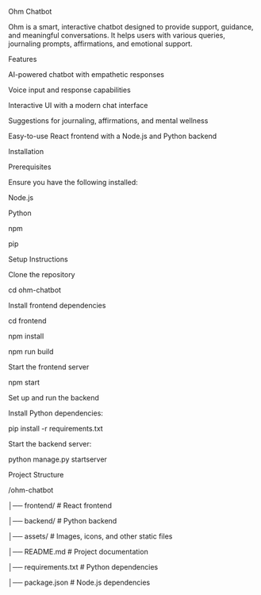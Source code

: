 Ohm Chatbot

Ohm is a smart, interactive chatbot designed to provide support, guidance, and meaningful conversations. It helps users with various queries, journaling prompts, affirmations, and emotional support.

Features

AI-powered chatbot with empathetic responses

Voice input and response capabilities

Interactive UI with a modern chat interface

Suggestions for journaling, affirmations, and mental wellness

Easy-to-use React frontend with a Node.js and Python backend

Installation

Prerequisites

Ensure you have the following installed:

Node.js

Python

npm

pip

Setup Instructions

Clone the repository

cd ohm-chatbot

Install frontend dependencies

cd frontend

npm install

npm run build

Start the frontend server

npm start

Set up and run the backend

Install Python dependencies:

pip install -r requirements.txt

Start the backend server:

python manage.py startserver

Project Structure

/ohm-chatbot

│── frontend/        # React frontend

│── backend/         # Python backend

│── assets/          # Images, icons, and other static files

│── README.md        # Project documentation

│── requirements.txt # Python dependencies

│── package.json     # Node.js dependencies
